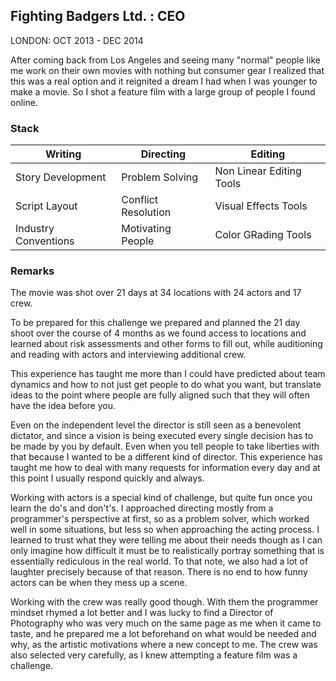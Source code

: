 ## Fighting Badgers Ltd. : CEO

LONDON: OCT 2013 - DEC 2014

After coming back from Los Angeles and seeing many "normal" people like me
work on their own movies with nothing but consumer gear I realized that this
was a real option and it reignited a dream I had when I was younger to make
a movie.
So I shot a feature film with a large group of people I found online.

### Stack

| Writing              | Directing           | Editing                  |
|----------------------|---------------------|--------------------------|
| Story Development    | Problem Solving     | Non Linear Editing Tools |
| Script Layout        | Conflict Resolution | Visual Effects Tools     |
| Industry Conventions | Motivating People   | Color GRading Tools      |

### Remarks

The movie was shot over 21 days at 34 locations with 24 actors and 17 crew.

To be prepared for this challenge we prepared and planned the 21 day shoot
over the course of 4 months as we found access to locations and learned about
risk assessments and other forms to fill out, while auditioning and reading with
actors and interviewing additional crew.

This experience has taught me more than I could have predicted about team
dynamics and how to not just get people to do what you want, but translate
ideas to the point where people are fully aligned such that they will often
have the idea before you.

Even on the independent level the director is still seen as a benevolent
dictator, and since a vision is being executed every single decision has to
be made by you by default.
Even when you tell people to take liberties with that because I wanted to
be a different kind of director.
This experience has taught me how to deal with many requests for information
every day and at this point I usually respond quickly and always.

Working with actors is a special kind of challenge, but quite fun once you
learn the do's and don't's.
I approached directing mostly from a programmer's perspective at first, so
as a problem solver, which worked well in some situations, but less so when
approaching the acting process.
I learned to trust what they were telling me about their needs though as I
can only imagine how difficult it must be to realistically portray something
that is essentially rediculous in the real world.
To that note, we also had a lot of laughter precisely because of that reason.
There is no end to how funny actors can be when they mess up a scene.

Working with the crew was really good though. With them the programmer mindset
rhymed a lot better and I was lucky to find a Director of Photography who was
very much on the same page as me when it came to taste, and he prepared me a
lot beforehand on what would be needed and why, as the artistic motivations
where a new concept to me.
The crew was also selected very carefully, as I knew attempting a feature film
was a challenge.